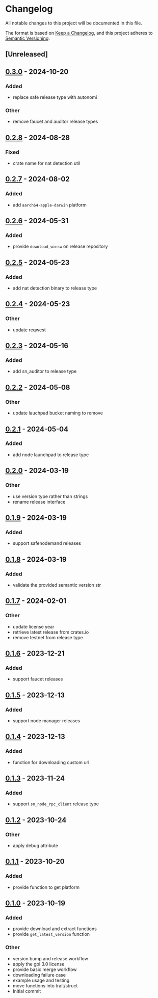 # Changelog
All notable changes to this project will be documented in this file.

The format is based on [Keep a Changelog](https://keepachangelog.com/en/1.0.0/),
and this project adheres to [Semantic Versioning](https://semver.org/spec/v2.0.0.html).

## [Unreleased]

## [0.3.0](https://github.com/maidsafe/sn-releases/compare/v0.2.8...v0.3.0) - 2024-10-20

### Added
- replace safe release type with autonomi

### Other
- remove faucet and auditor release types

## [0.2.8](https://github.com/maidsafe/sn-releases/compare/v0.2.7...v0.2.8) - 2024-08-28

### Fixed
- crate name for nat detection util

## [0.2.7](https://github.com/maidsafe/sn-releases/compare/v0.2.6...v0.2.7) - 2024-08-02

### Added
- add `aarch64-apple-darwin` platform

## [0.2.6](https://github.com/maidsafe/sn-releases/compare/v0.2.5...v0.2.6) - 2024-05-31

### Added
- provide `download_winsw` on release repository

## [0.2.5](https://github.com/maidsafe/sn-releases/compare/v0.2.4...v0.2.5) - 2024-05-23

### Added
- add nat detection binary to release type

## [0.2.4](https://github.com/maidsafe/sn-releases/compare/v0.2.3...v0.2.4) - 2024-05-23

### Other
- update reqwest

## [0.2.3](https://github.com/maidsafe/sn-releases/compare/v0.2.2...v0.2.3) - 2024-05-16

### Added
- add sn_auditor to release type

## [0.2.2](https://github.com/maidsafe/sn-releases/compare/v0.2.1...v0.2.2) - 2024-05-08

### Other
- update lauchpad bucket naming to remove

## [0.2.1](https://github.com/maidsafe/sn-releases/compare/v0.2.0...v0.2.1) - 2024-05-04

### Added
- add node launchpad to release type

## [0.2.0](https://github.com/maidsafe/sn-releases/compare/v0.1.9...v0.2.0) - 2024-03-19

### Other
- use version type rather than strings
- rename release interface

## [0.1.9](https://github.com/maidsafe/sn-releases/compare/v0.1.8...v0.1.9) - 2024-03-19

### Added
- support safenodemand releases

## [0.1.8](https://github.com/maidsafe/sn-releases/compare/v0.1.7...v0.1.8) - 2024-03-19

### Added
- validate the provided semantic version str

## [0.1.7](https://github.com/maidsafe/sn-releases/compare/v0.1.6...v0.1.7) - 2024-02-01

### Other
- update license year
- retrieve latest release from crates.io
- remove testnet from release type

## [0.1.6](https://github.com/maidsafe/sn-releases/compare/v0.1.5...v0.1.6) - 2023-12-21

### Added
- support faucet releases

## [0.1.5](https://github.com/maidsafe/sn-releases/compare/v0.1.4...v0.1.5) - 2023-12-13

### Added
- support node manager releases

## [0.1.4](https://github.com/maidsafe/sn-releases/compare/v0.1.3...v0.1.4) - 2023-12-13

### Added
- function for downloading custom url

## [0.1.3](https://github.com/maidsafe/sn-releases/compare/v0.1.2...v0.1.3) - 2023-11-24

### Added
- support `sn_node_rpc_client` release type

## [0.1.2](https://github.com/maidsafe/sn-releases/compare/v0.1.1...v0.1.2) - 2023-10-24

### Other
- apply debug attribute

## [0.1.1](https://github.com/maidsafe/sn-releases/compare/v0.1.0...v0.1.1) - 2023-10-20

### Added
- provide function to get platform

## [0.1.0](https://github.com/maidsafe/sn-releases/releases/tag/v0.1.0) - 2023-10-19

### Added
- provide download and extract functions
- provide `get_latest_version` function

### Other
- version bump and release workflow
- apply the gpl 3.0 license
- provide basic merge workflow
- downloading failure case
- example usage and testing
- move functions into trait/struct
- Initial commit
